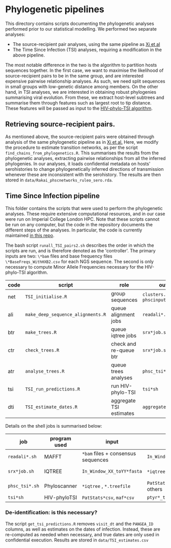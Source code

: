 # Phylogenetic pipelines

This directory contains scripts documenting the phylogenetic analyses performed prior to our statistical modelling.
We performed two separate analyses:
- The source-recipient pair analyses, using the same pipeline as [Xi et al](https://doi.org/10.1111/rssc.12544)
- The Time Since Infection (TSI) analyses, requiring a modification in the above pipeline.

The most notable difference in the two is the algorithm to partition hosts sequences together.
In the first case, we want to maximise the likelihood of source-recipient pairs to be in the same group, and are interested expensive pairwise relationship analyses.
As such, we need split sequences in small groups with low-genetic distance among members.
On the other hand, in TSI analyses, we are interested in obtaining robust phylogenies summarising viral evolution.
From these, we extract host-level subtrees and summarise them through features such as largest root to tip distance. 
These features will be passed as input to the [HIV-phylo-TSI algorithm](https://github.com/BDI-pathogens/HIV-phyloTSI/tree/main/ExampleInputs).

## Retrieving source-recipient pairs.

As mentioned above, the source-recipient pairs were obtained through analysis of the same phylogenetic pipeline as in [Xi et al.]( https://doi.org/10.1111/rssc.12544)
Here, we modify the procedure to estimate transition networks, as per the script `find_chains_from_phylogenetics.R`.
This summarises the results from the phylogenetic analyses, extracting pairwise relationships from all the inferred phylogenies. 
In our analyses, it loads confidential metadata on hosts' serohistories to change phylogenetically inferred directions of transmission whenever these are inconsistent with the serohistory. 
The results are then stored in `data/Rakai_phscnetworks_ruleo_sero.rda`.


## Time Since Infection pipeline

This folder contains the scripts that were used to perform the phylogenetic analyses.
These require extensive computational resources, and in our case were run on Imperial College London HPC.
Note that these scripts cannot be run on any computer, but the code in the repository documents the different steps of the analyses. In particular, the code is currently maintained [in this repo](`https://github.com/olli0601/Phyloscanner.R.utilities/tree/master/misc_data_analysis_RCCS1519/software`).

The bash script `runall_TSI_pairs2.sh` describes the order in which the scripts are run, and is therefore denoted as the 'controller'.
The primary inputs are two: `\*bam` files and base frequency files `\*BaseFreqs_WithHXB2.csv` for each NGS sequence.
The second is only necessary to compute Minor Allele Frequencies necessary for the HIV-phylo-TSI algorithm.

| code | script                            | role                    | output                                |
| ---- | --------------------------------- | ----------------------- | ------------------------------------- |
| net  | `TSI_initialise.R`                | group sequences         | `clusters.rds`; `phscinput_runs_*rds` |
| ali  | `make_deep_sequence_alignments.R` | queue alignment jobs    | `readali*.sh`                         |
| btr  | `make_trees.R`                    | queue iqtree jobs       | `srx*job.sh`                          |
| ctr  | `check_trees.R`                   | check and re-queue btr  | `srx*job.sh`                          |
| atr  | `analyse_trees.R`                 | queue trees analyses    | `phsc_tsi*.sh`                        |
| tsi  | `TSI_run_predictions.R`           | run HIV-phylo-TSI       | `tsi*sh`                              |
| dti  | `TSI_estimate_dates.R`            | aggregate TSI estimates | `aggregated_TSI*.csv`                 |

Details on the shell jobs is summarised below:

| job             | program used | input                               | output                             | output by         |
| --------------- | ------------ | ----------------------------------- | ---------------------------------- | ----------------- |
| `readali*.sh`   | MAFFT        | `*bam` files + consensus sequences  | `In_Window_XX_toYY*.fasta`         | group , window   |
| `srx*job.sh`    | IQTREE       | `In_Window_XX_toYY*fasta`           | `*iqtree` , `*.treefile`   | group , window   |
| `phsc_tsi*.sh`       | Phyloscanner |`*iqtree`   , `*.treefile`| `PatStats*csv` among others |group|
| `tsi*sh`        | HIV-phyloTSI | `PatStats*csv`, `maf*csv`           | `ptyr*_tsi.csv`                    | group             |

### De-identification: is this necessary?

The script `get_tsi_predictions.R` removes `visit_dt` and the `PANGEA_ID` columns, as well as estimates on the dates of infection. Instead, these are re-computed as needed when necessary, and true dates are only used in confidential execution. Results are stored in `data/TSI_estimates.csv`
